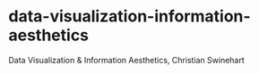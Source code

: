 # data-visualization-information-aesthetics
Data Visualization &amp; Information Aesthetics, Christian Swinehart
